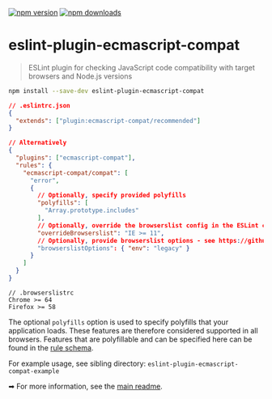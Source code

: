<!-- prettier-ignore-start -->
[![npm version](https://badge.fury.io/js/eslint-plugin-ecmascript-compat.svg)](https://badge.fury.io/js/eslint-plugin-ecmascript-compat)
[![npm downloads](https://img.shields.io/npm/dm/eslint-plugin-ecmascript-compat.svg)](http://www.npmtrends.com/eslint-plugin-ecmascript-compat)
<!-- prettier-ignore-end -->

# eslint-plugin-ecmascript-compat

> ESLint plugin for checking JavaScript code compatibility with target browsers and Node.js versions

```bash
npm install --save-dev eslint-plugin-ecmascript-compat
```

```json
// .eslintrc.json
{
  "extends": ["plugin:ecmascript-compat/recommended"]
}

// Alternatively
{
  "plugins": ["ecmascript-compat"],
  "rules": {
    "ecmascript-compat/compat": [
      "error",
      {
        // Optionally, specify provided polyfills
        "polyfills": [
          "Array.prototype.includes"
        ],
        // Optionally, override the browserslist config in the ESLint config
        "overrideBrowserslist": "IE >= 11",
        // Optionally, provide browserslist options - see https://github.com/browserslist/browserslist#js-api
        "browserslistOptions": { "env": "legacy" }
      }
    ]
  }
}
```

```
// .browserslistrc
Chrome >= 64
Firefox >= 58
```

<!--- Absolute link, in order to work from NPM website --->

The optional `polyfills` option is used to specify polyfills that your application loads. These features are therefore considered supported in all browsers. Features that are polyfillable and can be specified here can be found in the [rule schema](https://github.com/robatwilliams/es-compat/blob/master/packages/eslint-plugin-ecmascript-compat/lib/rule.js).

For example usage, see sibling directory: `eslint-plugin-ecmascript-compat-example`

<!--- Absolute link, in order to work from NPM website --->

➡ For more information, see the [main readme](https://github.com/robatwilliams/es-compat#readme).
